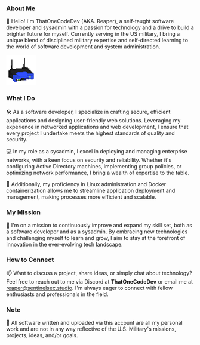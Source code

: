 ### About Me

👋 Hello! I'm ThatOneCodeDev (AKA. Reaper), a self-taught software developer and sysadmin with a passion for technology and a drive to build a brighter future for myself. Currently serving in the US military, I bring a unique blend of disciplined military expertise and self-directed learning to the world of software development and system administration.

![WRT54G](https://github.com/ThatOneCodeDev/ThatOneCodeDev/blob/main/Images/WRT54G.png)

### What I Do

🛠️ As a software developer, I specialize in crafting secure, efficient applications and designing user-friendly web solutions. Leveraging my experience in networked applications and web development, I ensure that every project I undertake meets the highest standards of quality and security.

💻 In my role as a sysadmin, I excel in deploying and managing enterprise networks, with a keen focus on security and reliability. Whether it's configuring Active Directory machines, implementing group policies, or optimizing network performance, I bring a wealth of expertise to the table.

🔧 Additionally, my proficiency in Linux administration and Docker containerization allows me to streamline application deployment and management, making processes more efficient and scalable.

### My Mission

🚀 I'm on a mission to continuously improve and expand my skill set, both as a software developer and as a sysadmin. By embracing new technologies and challenging myself to learn and grow, I aim to stay at the forefront of innovation in the ever-evolving tech landscape.

### How to Connect

📫 Want to discuss a project, share ideas, or simply chat about technology? Feel free to reach out to me via Discord at **ThatOneCodeDev** or email me at [reaper@sentinelsec.studio](mailto:reaper@sentinelsec.studio). I'm always eager to connect with fellow enthusiasts and professionals in the field.

### Note

📝 All software written and uploaded via this account are all my personal work and are not in any way reflective of the U.S. Military's missions, projects, ideas, and/or goals.
